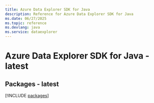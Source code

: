 ```yaml
---
title: Azure Data Explorer SDK for Java
description: Reference for Azure Data Explorer SDK for Java
ms.date: 06/27/2025
ms.topic: reference
ms.devlang: java
ms.service: dataexplorer
---
```

# Azure Data Explorer SDK for Java - latest
## Packages - latest
[!INCLUDE [packages](data-explorer-index.md)]